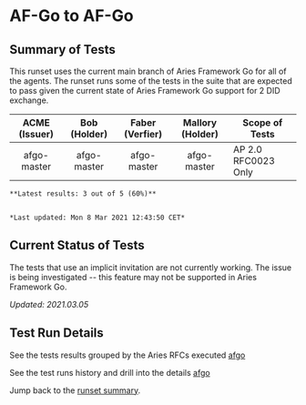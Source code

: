 # AF-Go to AF-Go

## Summary of Tests


 This runset uses the current main branch of Aries Framework Go for all of the agents. The runset runs some of the tests in the suite
 that are expected to pass given the current state of Aries Framework Go support for 2 DID exchange.
 


|  ACME (Issuer) | Bob (Holder) | Faber (Verfier) | Mallory (Holder) | Scope of Tests |
| :------------: | :----------: | :-------------: | :--------------: | -------------- |
| afgo-master | afgo-master | afgo-master | afgo-master | AP 2.0 RFC0023 Only |

```tip
**Latest results: 3 out of 5 (60%)**


*Last updated: Mon 8 Mar 2021 12:43:50 CET*
```

## Current Status of Tests

The tests that use an implicit invitation are not currently working. The issue is being investigated -- this feature may not be
supported in Aries Framework Go.

*Updated: 2021.03.05*

## Test Run Details
See the tests results grouped by the Aries RFCs executed [afgo](https://allure.vonx.io/api/allure-docker-service/projects/afgo/reports/latest/index.html?redirect=false#behaviors)

See the test runs history and drill into the details [afgo](https://allure.vonx.io/allure-docker-service-ui/projects/afgo/reports/latest)

Jump back to the [runset summary](./README.md).

